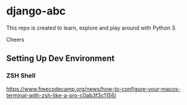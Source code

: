 # django-abc

This repo is created to learn, explore and play around with Python 3.

Cheers

## Setting Up Dev Environment

### ZSH Shell
https://www.freecodecamp.org/news/how-to-configure-your-macos-terminal-with-zsh-like-a-pro-c0ab3f3c1156/
